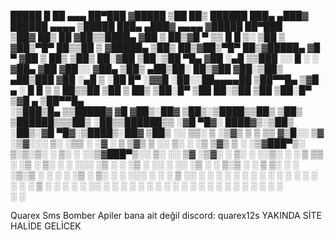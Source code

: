   █████   █    ██  ▄▄▄       ██▀███  ▓█████ ▒██   ██▒     ██████  ███▄ ▄███▓  ██████     ▄▄▄▄    ▒█████   ███▄ ▄███▓ ▄▄▄▄   ▓█████  ██▀███  
▒██▓  ██▒ ██  ▓██▒▒████▄    ▓██ ▒ ██▒▓█   ▀ ▒▒ █ █ ▒░   ▒██    ▒ ▓██▒▀█▀ ██▒▒██    ▒    ▓█████▄ ▒██▒  ██▒▓██▒▀█▀ ██▒▓█████▄ ▓█   ▀ ▓██ ▒ ██▒
▒██▒  ██░▓██  ▒██░▒██  ▀█▄  ▓██ ░▄█ ▒▒███   ░░  █   ░   ░ ▓██▄   ▓██    ▓██░░ ▓██▄      ▒██▒ ▄██▒██░  ██▒▓██    ▓██░▒██▒ ▄██▒███   ▓██ ░▄█ ▒
░██  █▀ ░▓▓█  ░██░░██▄▄▄▄██ ▒██▀▀█▄  ▒▓█  ▄  ░ █ █ ▒      ▒   ██▒▒██    ▒██   ▒   ██▒   ▒██░█▀  ▒██   ██░▒██    ▒██ ▒██░█▀  ▒▓█  ▄ ▒██▀▀█▄  
░▒███▒█▄ ▒▒█████▓  ▓█   ▓██▒░██▓ ▒██▒░▒████▒▒██▒ ▒██▒   ▒██████▒▒▒██▒   ░██▒▒██████▒▒   ░▓█  ▀█▓░ ████▓▒░▒██▒   ░██▒░▓█  ▀█▓░▒████▒░██▓ ▒██▒
░░ ▒▒░ ▒ ░▒▓▒ ▒ ▒  ▒▒   ▓▒█░░ ▒▓ ░▒▓░░░ ▒░ ░▒▒ ░ ░▓ ░   ▒ ▒▓▒ ▒ ░░ ▒░   ░  ░▒ ▒▓▒ ▒ ░   ░▒▓███▀▒░ ▒░▒░▒░ ░ ▒░   ░  ░░▒▓███▀▒░░ ▒░ ░░ ▒▓ ░▒▓░
 ░ ▒░  ░ ░░▒░ ░ ░   ▒   ▒▒ ░  ░▒ ░ ▒░ ░ ░  ░░░   ░▒ ░   ░ ░▒  ░ ░░  ░      ░░ ░▒  ░ ░   ▒░▒   ░   ░ ▒ ▒░ ░  ░      ░▒░▒   ░  ░ ░  ░  ░▒ ░ ▒░
   ░   ░  ░░░ ░ ░   ░   ▒     ░░   ░    ░    ░    ░     ░  ░  ░  ░      ░   ░  ░  ░      ░    ░ ░ ░ ░ ▒  ░      ░    ░    ░    ░     ░░   ░ 
    ░       ░           ░  ░   ░        ░  ░ ░    ░           ░         ░         ░      ░          ░ ░         ░    ░         ░  ░   ░     
                                                                                              ░                           ░                 



Quarex Sms Bomber Apiler bana ait değil
discord: quarex12s
YAKINDA SİTE HALİDE GELİCEK
